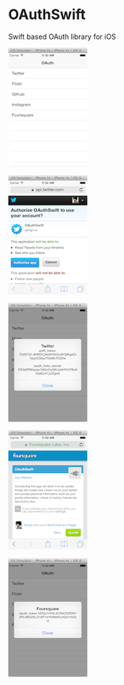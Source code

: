 OAuthSwift
==========

Swift based OAuth library for iOS


![Image](OAuthSwiftDemo/Images/Services.png "Image")

![Image](OAuthSwiftDemo/Images/TwitterOAuth.png "Image")

![Image](OAuthSwiftDemo/Images/TwitterOAuthTokens.png "Image")

![Image](OAuthSwiftDemo/Images/FoursquareOAuth.png "Image")

![Image](OAuthSwiftDemo/Images/FoursquareOAuthTokens.png "Image")
